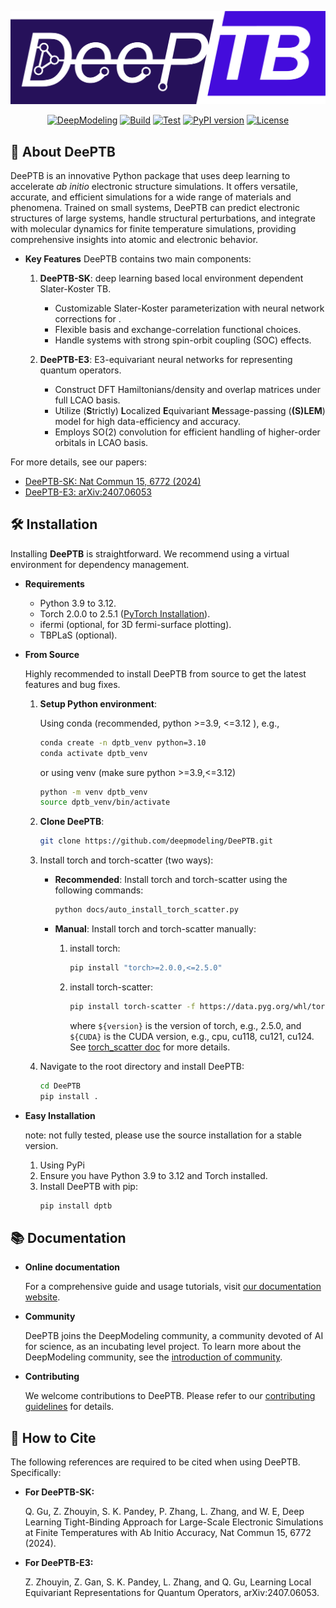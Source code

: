 <p align="center">
    <img src="docs/deeptb-logo.png" alt="DeePTB Logo" style="width: 80vw; height: auto;" />
</p>
<!-- <h1 align="center">DeePTB</h1> -->

<!--# DeePTB -->
<p align="center">
 <a href="https://github.com/deepmodeling"><img src="https://img.shields.io/badge/DeepModeling-Incubating_Project-blue" alt="DeepModeling"></a>
 <a href="https://github.com/deepmodeling/DeePTB/actions/workflows/image.yml"><img src="https://github.com/deepmodeling/DeePTB/actions/workflows/image.yml/badge.svg" alt="Build"></a>
 <a href="https://github.com/deepmodeling/DeePTB/actions/workflows/unit_test.yml"><img src="https://github.com/deepmodeling/DeePTB/actions/workflows/unit_test.yml/badge.svg" alt="Test"></a>
 <a href="https://pypi.org/project/dptb/"><img src="https://img.shields.io/pypi/v/dptb.svg" alt="PyPI version"></a>
 <a href="https://github.com/deepmodeling/DeePTB/blob/main/LICENSE"><img src="https://img.shields.io/github/license/deepmodeling/DeePTB.svg" alt="License"></a>
</p>

<!--
[![DeepModeling](https://img.shields.io/badge/DeepModeling-Incubating_Project-blue)](https://github.com/deepmodeling)
[![Build](https://github.com/deepmodeling/DeePTB/actions/workflows/image.yml/badge.svg)](https://github.com/deepmodeling/DeePTB/actions/workflows/image.yml)
[![Test](https://github.com/deepmodeling/DeePTB/actions/workflows/unit_test.yml/badge.svg)](https://github.com/deepmodeling/DeePTB/actions/workflows/unit_test.yml)
-->

## 🚀 About DeePTB
DeePTB is an innovative Python package that uses deep learning to accelerate *ab initio* electronic structure simulations. It offers versatile, accurate, and efficient simulations for a wide range of materials and phenomena. Trained on small systems, DeePTB can predict electronic structures of large systems, handle structural perturbations, and integrate with molecular dynamics for finite temperature simulations, providing comprehensive insights into atomic and electronic behavior.

- **Key Features**
DeePTB contains two main components: 
  1. **DeePTB-SK**: deep learning based local environment dependent Slater-Koster TB.
      - Customizable Slater-Koster parameterization with neural network corrections for . 
      - Flexible basis and exchange-correlation functional choices.
      - Handle systems with strong spin-orbit coupling (SOC) effects.

  2. **DeePTB-E3**: E3-equivariant neural networks for representing quantum operators.
      - Construct DFT Hamiltonians/density and overlap matrices under full LCAO basis.
      - Utilize (**S**trictly) **L**ocalized **E**quivariant **M**essage-passing (**(S)LEM**) model for high data-efficiency and accuracy.
      - Employs SO(2) convolution for efficient handling of higher-order orbitals in LCAO basis.


For more details, see our papers:
- [DeePTB-SK: Nat Commun 15, 6772 (2024)](https://doi.org/10.1038/s41467-024-51006-4)
- [DeePTB-E3: arXiv:2407.06053](https://arxiv.org/pdf/2407.06053)



## 🛠️ Installation

Installing **DeePTB** is straightforward. We recommend using a virtual environment for dependency management.

- **Requirements**
  - Python 3.9 to 3.12.
  - Torch 2.0.0 to 2.5.1 ([PyTorch Installation](https://pytorch.org/get-started/locally)).
  - ifermi (optional, for 3D fermi-surface plotting).
  - TBPLaS (optional).

- **From Source** 
  
    Highly recommended to install DeePTB from source to get the latest features and bug fixes.
  1. **Setup Python environment**:
    
        Using conda (recommended, python >=3.9, <=3.12 ), e.g.,
        ```bash
        conda create -n dptb_venv python=3.10
        conda activate dptb_venv
        ```
        or using venv (make sure python >=3.9,<=3.12)
        ```bash
        python -m venv dptb_venv
        source dptb_venv/bin/activate

  2. **Clone DeePTB**:
        ```bash
        git clone https://github.com/deepmodeling/DeePTB.git
        ```
  3. Install torch and torch-scatter (two ways):
        - **Recommended**: Install torch and torch-scatter using the following commands:

            ```bash
            python docs/auto_install_torch_scatter.py
            ```

        - **Manual**: Install torch and torch-scatter manually:
          1. install torch:
                ```bash
                pip install "torch>=2.0.0,<=2.5.0"
                ```

          2. install torch-scatter:
                ```bash
                pip install torch-scatter -f https://data.pyg.org/whl/torch-${version}+${CUDA}.html
                ```
                where `${version}` is the version of torch, e.g., 2.5.0, and `${CUDA}` is the CUDA version, e.g., cpu, cu118, cu121, cu124. See [torch_scatter doc](https://github.com/rusty1s/pytorch_scatter) for more details.   

  4. Navigate to the root directory and install DeePTB:
        ```bash
        cd DeePTB
        pip install .
        ```

- **Easy Installation**
  
  note: not fully tested, please use the source installation for a stable version.
  1. Using PyPi
  2. Ensure you have Python 3.9 to 3.12 and Torch installed.
  3. Install DeePTB with pip:
        ```bash
        pip install dptb
        ```

## 📚 Documentation

- **Online documentation**
  
    For a comprehensive guide and usage tutorials, visit [our documentation website](https://deeptb.readthedocs.io/en/latest/).

- **Community**

    DeePTB joins the DeepModeling community, a community devoted of AI for science, as an incubating level project. To learn more about the DeepModeling community, see the [introduction of community](https://github.com/deepmodeling/community).

- **Contributing**

    We welcome contributions to DeePTB. Please refer to our [contributing guidelines](https://deeptb.readthedocs.io/en/latest/community/contribution_guide.html) for details.


## 🤝 How to Cite

The following references are required to be cited when using DeePTB. Specifically:

- **For DeePTB-SK:**

    Q. Gu, Z. Zhouyin, S. K. Pandey, P. Zhang, L. Zhang, and W. E, Deep Learning Tight-Binding Approach for Large-Scale Electronic Simulations at Finite Temperatures with Ab Initio Accuracy, Nat Commun 15, 6772 (2024).
  
- **For DeePTB-E3:**
  
    Z. Zhouyin, Z. Gan, S. K. Pandey, L. Zhang, and Q. Gu, Learning Local Equivariant Representations for Quantum Operators, arXiv:2407.06053.
